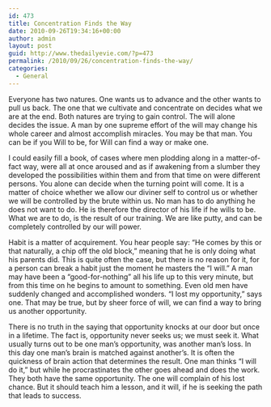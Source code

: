 ```yaml
---
id: 473
title: Concentration Finds the Way
date: 2010-09-26T19:34:16+00:00
author: admin
layout: post
guid: http://www.thedailyevie.com/?p=473
permalink: /2010/09/26/concentration-finds-the-way/
categories:
  - General
---
```

Everyone has two natures. One wants us to advance and the other wants to pull us back. The one that we cultivate and concentrate on decides what we are at the end. Both natures are trying to gain control. The will alone decides the issue. A man by one supreme effort of the will may change his whole career and almost accomplish miracles. You may be that man. You can be if you Will to be, for Will can find a way or make one.

I could easily fill a book, of cases where men plodding along in a matter-of-fact way, were all at once aroused and as if awakening from a slumber they developed the possibilities within them and from that time on were different persons. You alone can decide when the turning point will come. It is a matter of choice whether we allow our diviner self to control us or whether we will be controlled by the brute within us. No man has to do anything he does not want to do. He is therefore the director of his life if he wills to be. What we are to do, is the result of our training. We are like putty, and can be completely controlled by our will power.

Habit is a matter of acquirement. You hear people say: &#8220;He comes by this or that naturally, a chip off the old block,&#8221; meaning that he is only doing what his parents did. This is quite often the case, but there is no reason for it, for a person can break a habit just the moment he masters the &#8220;I will.&#8221; A man may have been a &#8220;good-for-nothing&#8221; all his life up to this very minute, but from this time on he begins to amount to something. Even old men have suddenly changed and accomplished wonders. &#8220;I lost my opportunity,&#8221; says one. That may be true, but by sheer force of will, we can find a way to bring us another opportunity. 

There is no truth in the saying that opportunity knocks at our door but once in a lifetime. The fact is, opportunity never seeks us; we must seek it. What usually turns out to be one man&#8217;s opportunity, was another man&#8217;s loss. In this day one man&#8217;s brain is matched against another&#8217;s. It is often the quickness of brain action that determines the result. One man thinks &#8220;I will do it,&#8221; but while he procrastinates the other goes ahead and does the work. They both have the same opportunity. The one will complain of his lost chance. But it should teach him a lesson, and it will, if he is seeking the path that leads to success.